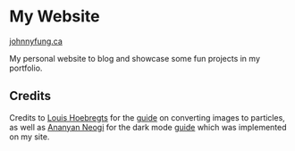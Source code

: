 # My Website
[johnnyfung.ca](https://www.johnnyfung.ca)


My personal website to blog and showcase some fun projects in my portfolio.



## Credits
Credits to [Louis Hoebregts](https://github.com/Mamboleoo) for the [guide](https://codepen.io/Mamboleoo/post/how-to-convert-an-image-into-particles) on converting images to particles, as well as [Ananyan Neogi](https://github.com/ananyaneogi) for the dark mode [guide](https://dev.to/ananyaneogi/create-a-dark-light-mode-switch-with-css-variables-34l8) which was implemented on my site.
